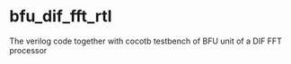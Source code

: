 # bfu_dif_fft_rtl
 The verilog code together with cocotb testbench of BFU unit of a DIF FFT processor
